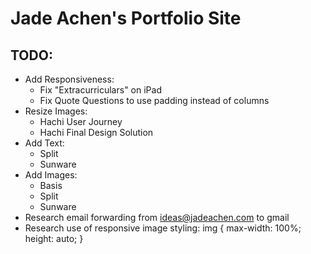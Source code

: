 # Jade Achen's Portfolio Site
## TODO:
- Add Responsiveness: 
  - Fix "Extracurriculars" on iPad
  - Fix Quote Questions to use padding instead of columns
- Resize Images:
  - Hachi User Journey
  - Hachi Final Design Solution
- Add Text:
  - Split
  - Sunware
- Add Images:
  - Basis
  - Split
  - Sunware
- Research email forwarding from ideas@jadeachen.com to gmail
- Research use of responsive image styling: img
{
  max-width: 100%;
  height: auto;
}
